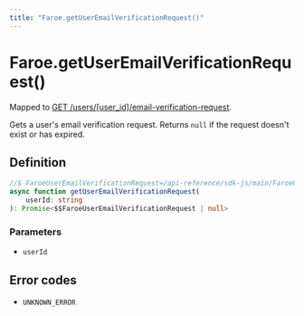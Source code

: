 ```yaml
---
title: "Faroe.getUserEmailVerificationRequest()"
---
```


# Faroe.getUserEmailVerificationRequest()

Mapped to [GET /users/\[user_id\]/email-verification-request](/api-reference/rest/endpoints/get_users_userid_email-verification-request).

Gets a user's email verification request. Returns `null` if the request doesn't exist or has expired.

## Definition

```ts
//$ FaroeUserEmailVerificationRequest=/api-reference/sdk-js/main/FaroeUserEmailVerificationRequest
async function getUserEmailVerificationRequest(
    userId: string
): Promise<$$FaroeUserEmailVerificationRequest | null>
```

### Parameters

- `userId`

## Error codes

- `UNKNOWN_ERROR`
